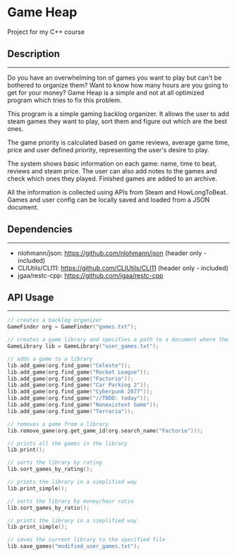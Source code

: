 # Game Heap

Project for my C++ course

## Description
---
Do you have an overwhelming ton of games you want to play but can't be bothered to organize them? Want to know how many
hours are you going to get for your money? Game Heap is a simple and not at all optimized program which tries to fix
this problem.

This program is a simple gaming backlog organizer. It allows the user to add steam games they want to play, sort
them and figure out which are the best ones.

The game priority is calculated based on game reviews, average game time, price and user defined priority, representing the user's desire to play.

The system shows basic information on each game: name, time to beat, reviews and steam price. The user can also add
notes to the games and check which ones they played. Finished games are added to an archive.

All the information is collected using APIs from Steam and HowLongToBeat. Games and user config can be locally saved and
loaded from a JSON document.

## Dependencies
---
- nlohmann/json: https://github.com/nlohmann/json (header only - included)
- CLIUtils/CLI11: https://github.com/CLIUtils/CLI11 (header only - included)
- jgaa/restc-cpp: https://github.com/jgaa/restc-cpp

## API Usage
---

```cpp
// creates a backlog organizer
GameFinder org = GameFinder("games.txt");

// creates a game library and specifies a path to a document where the games will be loaded from
GameLibrary lib = GameLibrary("user_games.txt");

// adds a game to a library
lib.add_game(org.find_game("Celeste"));
lib.add_game(org.find_game("Rocket League"));
lib.add_game(org.find_game("Factorio"));
lib.add_game(org.find_game("Car Parking 2"));
lib.add_game(org.find_game("Cyberpunk 2077"));
lib.add_game(org.find_game("//TODO: today"));
lib.add_game(org.find_game("Nonexistent Game"));
lib.add_game(org.find_game("Terraria"));

// removes a game from a library
lib.remove_game(org.get_game_id(org.search_name("Factorio")));

// prints all the games in the library
lib.print();

// sorts the library by rating
lib.sort_games_by_rating();

// prints the library in a simplified way
lib.print_simple();

// sorts the library by money/hour ratio
lib.sort_games_by_ratio();

// prints the library in a simplified way
lib.print_simple();

// saves the current library to the specified file
lib.save_games("modified_user_games.txt");
```
